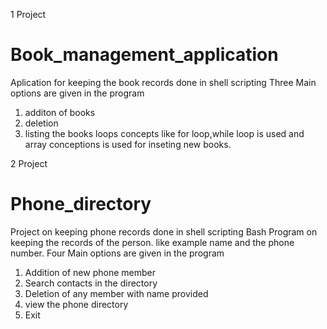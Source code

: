 

1 Project 
# Book_management_application 
Aplication for keeping the book records done in shell scripting
Three Main options are given in the program
1. additon of books
2. deletion
3. listing the books 
loops concepts like for loop,while loop is used and array conceptions is used for inseting new books.



2 Project
# Phone_directory
Project on keeping phone records done in shell scripting 
Bash Program on keeping the records of the person. like example name and the phone number.
Four Main options are given in the program
1. Addition of new phone member
2. Search contacts in the directory
3. Deletion of any member with name provided
4. view the phone directory
5. Exit
